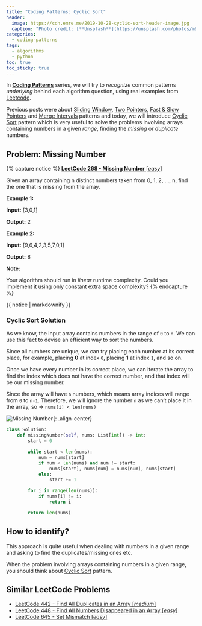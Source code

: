 ```yaml
---
title: "Coding Patterns: Cyclic Sort"
header:
  image: https://cdn.emre.me/2019-10-28-cyclic-sort-header-image.jpg
  caption: "Photo credit: [**Unsplash**](https://unsplash.com/photos/m9LlUwkPvT8)"
categories:
  - coding-patterns
tags:
  - algorithms
  - python
toc: true
toc_sticky: true
---
```


In **[Coding Patterns](https://emre.me/categories/#coding-patterns)** series, we will try to *recognize* common patterns *underlying* behind each algorithm question, using real examples from [Leetcode](https://leetcode.com/).

Previous posts were about [Sliding Window](https://emre.me/coding-patterns/sliding-window/), [Two Pointers](https://emre.me/coding-patterns/two-pointers/), [Fast & Slow Pointers](https://emre.me/coding-patterns/fast-slow-pointers/) and [Merge Intervals](https://emre.me/coding-patterns/merge-intervals/) patterns and today, we will introduce [Cyclic Sort](https://emre.me/coding-patterns/cyclic-sort/) pattern which is very useful to solve the problems involving arrays containing numbers in a given *range*, finding the *missing* or *duplicate* numbers.

## Problem: Missing Number ##
{% capture notice %}
[**LeetCode 268 - Missing Number** [*easy*]](https://leetcode.com/problems/missing-number/)

Given an array containing n distinct numbers taken from 0, 1, 2, ..., n, find the one that is missing from the array.

**Example 1:**

**Input:** [3,0,1]

**Output:** 2

**Example 2:**

**Input:** [9,6,4,2,3,5,7,0,1]

**Output:** 8

**Note:**

Your algorithm should run in *linear* runtime complexity. Could you implement it using only constant extra space complexity?
{% endcapture %}

<div class="notice--info">
  {{ notice | markdownify }}
</div>

### Cyclic Sort Solution ###

As we know, the input array contains numbers in the range of `0` to `n`. We can use this fact to devise an efficient way to sort the numbers. 

Since all numbers are unique, we can try placing each number at its correct place, for example, placing **0** at index `0`, placing **1** at index `1`, and so on.

Once we have every number in its correct place, we can iterate the array to find the index which does not have the correct number, and that index will be our missing number.

Since the array will have **`n`** numbers, which means array indices will range from `0` to `n-1`. Therefore, we will ignore the number `n` as we can’t place it in the array, so => `nums[i] < len(nums)`

![Missing Number](https://cdn.emre.me/2019-10-28-missing-number-example.png){: .align-center}

```python
class Solution:
    def missingNumber(self, nums: List[int]) -> int:
        start = 0

        while start < len(nums):
            num = nums[start]
            if num < len(nums) and num != start:
                nums[start], nums[num] = nums[num], nums[start]
            else:
                start += 1

        for i in range(len(nums)):
            if nums[i] != i:
                return i

        return len(nums)
```

## How to identify? ##

This approach is quite useful when dealing with numbers in a given range and asking to find the duplicates/missing ones etc.

When the problem involving arrays containing numbers in a given range, you should think about [Cyclic Sort](https://emre.me/coding-patterns/cyclic-sort/) pattern.

## Similar LeetCode Problems ##
* [LeetCode 442 - Find All Duplicates in an Array [*medium*]](https://leetcode.com/problems/find-all-duplicates-in-an-array/)
* [LeetCode 448 - Find All Numbers Disappeared in an Array [*easy*]](https://leetcode.com/problems/find-all-numbers-disappeared-in-an-array/)
* [LeetCode 645 - Set Mismatch [*easy*]](https://leetcode.com/problems/set-mismatch/)